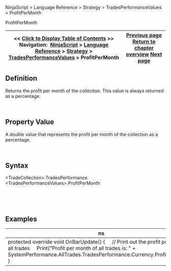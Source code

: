 ﻿


NinjaScript \> Language Reference \> Strategy \> TradesPerformanceValues \> ProfitPerMonth






















ProfitPerMonth







| \<\< [Click to Display Table of Contents](profitpermonth.md) \>\> **Navigation:**     [NinjaScript](ninjascript-1.md) \> [Language Reference](language_reference_wip-1.md) \> [Strategy](strategy-1.md) \> [TradesPerformanceValues](tradesperformancevalues-1.md) \> ProfitPerMonth | [Previous page](largestwinner-1.md) [Return to chapter overview](tradesperformancevalues-1.md) [Next page](stddev-1.md) |
| --- | --- |











## Definition


Returns the profit per month of the collection. This value is always returned as a percentage.  

 


## Property Value


A double value that represents the profit per month of the collection as a percentage.


 


## Syntax
\<TradeCollection\>.TradesPerformance.\<TradesPerformanceValues\>.ProfitPerMonth


 


 


## Examples




| ns |
| --- |
| protected override void OnBarUpdate() {      // Print out the profit per month of all trades      Print("Profit per month of all trades is: " \+ SystemPerformance.AllTrades.TradesPerformance.Currency.ProfitPerMonth); } |










